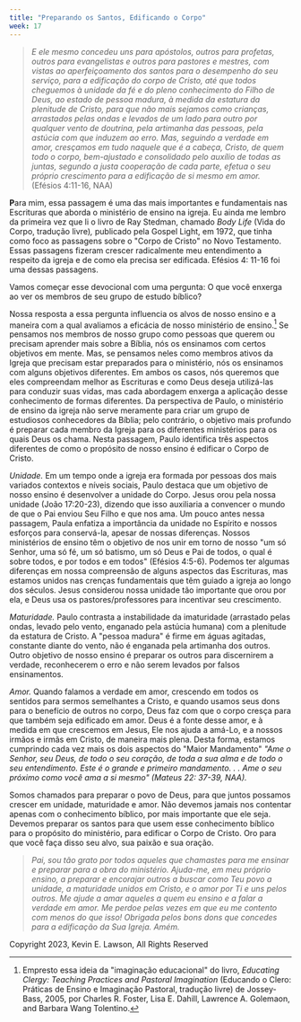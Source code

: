 ```yaml
---
title: "Preparando os Santos, Edificando o Corpo"
week: 17
---
```


> *E ele mesmo concedeu uns para apóstolos, outros para profetas, outros
> para evangelistas e outros para pastores e mestres, com vistas ao
> aperfeiçoamento dos santos para o desempenho do seu serviço, para a
> edificação do corpo de Cristo, até que todos cheguemos à unidade da fé
> e do pleno conhecimento do Filho de Deus, ao estado de pessoa madura,
> à medida da estatura da plenitude de Cristo, para que não mais sejamos
> como crianças, arrastados pelas ondas e levados de um lado para outro
> por qualquer vento de doutrina, pela artimanha das pessoas, pela
> astúcia com que induzem ao erro. Mas, seguindo a verdade em amor,
> cresçamos em tudo naquele que é a cabeça, Cristo, de quem todo o
> corpo, bem-ajustado e consolidado pelo auxílio de todas as juntas,
> segundo a justa cooperação de cada parte, efetua o seu próprio
> crescimento para a edificação de si mesmo em amor.* (Efésios 4:11-16,
> NAA)

**P**ara mim, essa passagem é uma das mais importantes e fundamentais
nas Escrituras que aborda o ministério de ensino na igreja. Eu ainda me
lembro da primeira vez que li o livro de Ray Stedman, chamado *Body
Life* (Vida do Corpo, tradução livre)*,* publicado pela Gospel Light, em
1972, que tinha como foco as passagens sobre o "Corpo de Cristo" no Novo
Testamento. Essas passagens fizeram crescer radicalmente meu
entendimento a respeito da igreja e de como ela precisa ser edificada.
Efésios 4: 11-16 foi uma dessas passagens.

Vamos começar esse devocional com uma pergunta: O que você enxerga ao
ver os membros de seu grupo de estudo bíblico?

Nossa resposta a essa pergunta influencia os alvos de nosso ensino e a
maneira com a qual avaliamos a eficácia de nosso ministério de
ensino.[^1] Se pensamos nos membros de nosso grupo como pessoas que
querem ou precisam aprender mais sobre a Bíblia, nós os ensinamos com
certos objetivos em mente. Mas, se pensamos neles como membros ativos da
Igreja que precisam estar preparados para o ministério, nós os ensinamos
com alguns objetivos diferentes. Em ambos os casos, nós queremos que
eles compreendam melhor as Escrituras e como Deus deseja utilizá-las
para conduzir suas vidas, mas cada abordagem enxerga a aplicação desse
conhecimento de formas diferentes. Da perspectiva de Paulo, o ministério
de ensino da igreja não serve meramente para criar um grupo de
estudiosos conhecedores da Bíblia; pelo contrário, o objetivo mais
profundo é preparar cada membro da Igreja para os diferentes ministérios
para os quais Deus os chama. Nesta passagem, Paulo identifica três
aspectos diferentes de como o propósito de nosso ensino é edificar o
Corpo de Cristo.

*Unidade.* Em um tempo onde a igreja era formada por pessoas dos mais
variados contextos e níveis sociais, Paulo destaca que um objetivo de
nosso ensino é desenvolver a unidade do Corpo. Jesus orou pela nossa
unidade (João 17:20-23), dizendo que isso auxiliaria a convencer o mundo
de que o Pai enviou Seu Filho e que nos ama. Um pouco antes nessa
passagem, Paula enfatiza a importância da unidade no Espírito e nossos
esforços para conservá-la, apesar de nossas diferenças. Nossos
ministérios de ensino têm o objetivo de nos unir em torno de nosso "um
só Senhor, uma só fé, um só batismo, um só Deus e Pai de todos, o qual é
sobre todos, e por todos e em todos" (Efésios 4:5-6). Podemos ter
algumas diferenças em nossa compreensão de alguns aspectos das
Escrituras, mas estamos unidos nas crenças fundamentais que têm guiado a
igreja ao longo dos séculos. Jesus considerou nossa unidade tão
importante que orou por ela, e Deus usa os pastores/professores para
incentivar seu crescimento.

*Maturidade.* Paulo contrasta a instabilidade da imaturidade (arrastado
pelas ondas, levado pelo vento, enganado pela astúcia humana) com a
plenitude da estatura de Cristo. A "pessoa madura" é firme em águas
agitadas, constante diante do vento, não é enganada pela artimanha dos
outros. Outro objetivo de nosso ensino é preparar os outros para
discernirem a verdade, reconhecerem o erro e não serem levados por
falsos ensinamentos.

*Amor.* Quando falamos a verdade em amor, crescendo em todos os sentidos
para sermos semelhantes a Cristo, e quando usamos seus dons para o
benefício de outros no corpo, Deus faz com que o corpo cresça para que
também seja edificado em amor. Deus é a fonte desse amor, e à medida em
que crescemos em Jesus, Ele nos ajuda a amá-Lo, e a nossos irmãos e
irmãs em Cristo, de maneira mais plena. Desta forma, estamos cumprindo
cada vez mais os dois aspectos do "Maior Mandamento" *"Ame o Senhor, seu
Deus, de todo o seu coração, de toda a sua alma e de todo o seu
entendimento. Este é o grande e primeiro mandamento. . . Ame o seu
próximo como você ama a si mesmo" (Mateus 22: 37-39, NAA).*

Somos chamados para preparar o povo de Deus, para que juntos possamos
crescer em unidade, maturidade e amor. Não devemos jamais nos contentar
apenas com o conhecimento bíblico, por mais importante que ele seja.
Devemos preparar os santos para que usem esse conhecimento bíblico para
o propósito do ministério, para edificar o Corpo de Cristo. Oro para que
você faça disso seu alvo, sua paixão e sua oração.

> *Pai, sou tão grato por todos aqueles que chamastes para me ensinar e
> preparar para a obra do ministério. Ajuda-me, em meu próprio ensino, a
> preparar e encorajar outros a buscar como Teu povo a unidade, a
> maturidade unidos em Cristo, e o amor por Ti e uns pelos outros. Me
> ajude a amar aqueles a quem eu ensino e a falar a verdade em amor. Me
> perdoe pelas vezes em que eu me contento com menos do que isso!
> Obrigada pelos bons dons que concedes para a edificação da Sua Igreja.
> Amém.*

Copyright 2023, Kevin E. Lawson, All Rights Reserved

[^1]: Empresto essa ideia da "imaginação educacional" do livro,
    *Educating Clergy: Teaching Practices and Pastoral Imagination*
    (Educando o Clero: Práticas de Ensino e Imaginação Pastoral,
    tradução livre) de Jossey-Bass, 2005, por Charles R. Foster, Lisa E.
    Dahill, Lawrence A. Golemaon, and Barbara Wang Tolentino.
